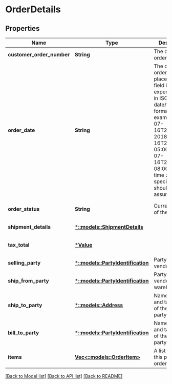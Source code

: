 # OrderDetails

## Properties
Name | Type | Description | Notes
------------ | ------------- | ------------- | -------------
**customer_order_number** | **String** | The customer order number. | [default to null]
**order_date** | **String** | The date the order was placed. This field is expected to be in ISO-8601 date/time format, for example:2018-07-16T23:00:00Z/ 2018-07-16T23:00:00-05:00 /2018-07-16T23:00:00-08:00. If no time zone is specified, UTC should be assumed. | [default to null]
**order_status** | **String** | Current status of the order. | [optional] [default to null]
**shipment_details** | [***::models::ShipmentDetails**](ShipmentDetails.md) |  | [default to null]
**tax_total** | [***Value**](Value.md) |  | [optional] [default to null]
**selling_party** | [***::models::PartyIdentification**](PartyIdentification.md) | PartyID of vendor code. | [default to null]
**ship_from_party** | [***::models::PartyIdentification**](PartyIdentification.md) | PartyID of vendor&#39;s warehouse. | [default to null]
**ship_to_party** | [***::models::Address**](Address.md) | Name/Address and tax details of the ship to party. | [default to null]
**bill_to_party** | [***::models::PartyIdentification**](PartyIdentification.md) | Name/Address and tax details of the bill to party. | [default to null]
**items** | [**Vec<::models::OrderItem>**](OrderItem.md) | A list of items in this purchase order. | [default to null]

[[Back to Model list]](../README.md#documentation-for-models) [[Back to API list]](../README.md#documentation-for-api-endpoints) [[Back to README]](../README.md)


